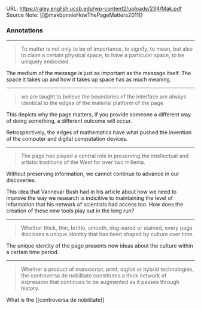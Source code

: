 URL: https://raley.english.ucsb.edu/wp-content2/uploads/234/Mak.pdf
Source Note: [[@makbonnieHowThePageMatters2011]]

### Annotations

---
>To matter is not only to be of importance, to signify, to mean, but also to claim a certain physical space, to have a particular space, to be uniquely embodied.

The medium of the message is just as important as the message itself. The space it takes up and how it takes up space has as much meaning.

---
>we are taught to believe the boundaries of the interface are always identical to the edges of the material platform of the page

This depicts why the page matters, if you provide someone a different way of doing something, a different outcome will occur.

Retrospectively, the edges of mathematics have what pushed the invention of the computer and digital computation devices.

---
>The page has played a central role in preserving the intellectual and artistic traditions of the West for over two millenia.

Without preserving information, we cannot continue to advance in our discoveries.

This idea that Vannevar Bush had in his article about how we need to improve the way we research is indicitive to maintaining the level of information that his network of scientists had access too. How does the creation of these new tools play out in the long run?

---
>Whether thick, thin, brittle, smooth, dog-eared or stained, every page discloses a unique identity that has been shaped by culture over time.

The unique identity of the page presents new ideas about the culture within a certain time period.

---
>Whether a product of manuscript, print, digital or hybrid technologies, the controversa de nobilitate constitutes a thick network of expression that continues to be augmented as it passes through history.

What is the [[controversa de nobilitate]]